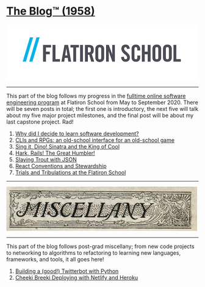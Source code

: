 # [The Blog™ (1958)](https://www.youtube.com/watch?v=TdUsyXQ8Wrs)

![Flatiron School](../images/Flatiron_School.png)
* * *

This part of the blog follows my progress in the [fulltime online software engineering program](https://flatironschool.com/career-courses/coding-bootcamp/online) at Flatiron School from May to September 2020. There will be seven posts in total; the first one is introductory, the next five will talk about my five major project milestones, and the final post will be about my last capstone project. Rad!

1. [Why did I decide to learn software development?](./flatiron/why-did-i-decide-sw-dev.html)
2. [CLIs and RPGs: an old-school interface for an old-school game](./flatiron/cli-and-rpg-old-school.html)
3. [Sing it, Dino! Sinatra and the King of Cool](./flatiron/sing-it-dino.html)
4. [Hark, Rails! The Great Humbler!](./flatiron/rails-the-great-humbler.html)
5. [Slaying Trout with JSON](./flatiron/slaying-trout-with-json.html)
6. [React Conventions and Stewardship](./flatiron/react-conventions-and-stewardship.html)
7. [Trials and Tribulations at the Flatiron School](./flatiron/trials-and-tribulations.html)

* * *
![Misc](../images/miscellany.jpg )
* * *

This part of the blog follows post-grad miscellany; from new code projects to networking to algorithms to refactoring to learning new languages, frameworks, and tools, it all goes here!

1. [Building a (good!) Twitterbot with Python](./twitter-bot.html)
2. [Cheeki Breeki Deploying with Netlify and Heroku](./cheeki-breeki-deploying.html)
